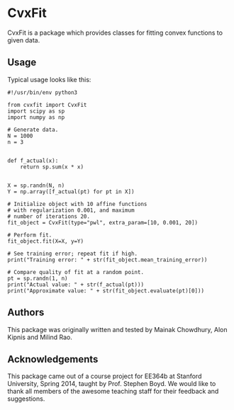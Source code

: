 # CvxFit

CvxFit is a package which provides classes for fitting convex functions to given data.

## Usage

Typical usage looks like this:

```
#!/usr/bin/env python3

from cvxfit import CvxFit
import scipy as sp
import numpy as np

# Generate data.
N = 1000
n = 3


def f_actual(x):
    return sp.sum(x * x)


X = sp.randn(N, n)
Y = np.array([f_actual(pt) for pt in X])

# Initialize object with 10 affine functions
# with regularization 0.001, and maximum
# number of iterations 20.
fit_object = CvxFit(type="pwl", extra_param=[10, 0.001, 20])

# Perform fit.
fit_object.fit(X=X, y=Y)

# See training error; repeat fit if high.
print("Training error: " + str(fit_object.mean_training_error))

# Compare quality of fit at a random point.
pt = sp.randn(1, n)
print("Actual value: " + str(f_actual(pt)))
print("Approximate value: " + str(fit_object.evaluate(pt)[0]))

```

## Authors

This package was originally written and tested by Mainak Chowdhury, Alon Kipnis and Milind Rao.

## Acknowledgements

This package came out of a course project for EE364b at Stanford University, Spring 2014, taught by Prof. Stephen Boyd. We would like to thank all members of the awesome teaching staff for their feedback and suggestions.
